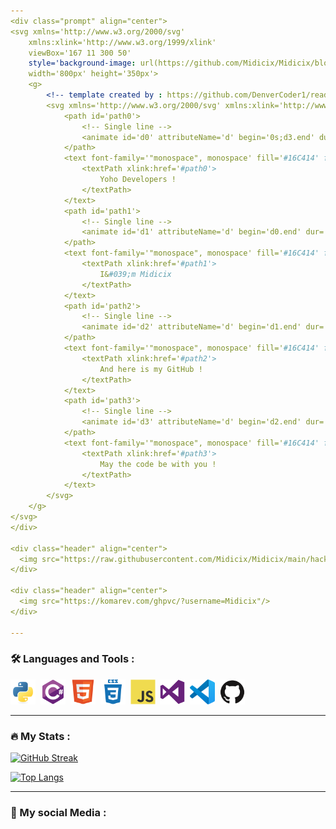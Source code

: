 ```yaml
---
<div class="prompt" align="center">
<svg xmlns='http://www.w3.org/2000/svg'
    xmlns:xlink='http://www.w3.org/1999/xlink'
    viewBox='167 11 300 50'
    style='background-image: url(https://github.com/Midicix/Midicix/blob/main/cmdV2-nbck.png?raw=true); background-repeat: no-repeat;'
    width='800px' height='350px'>
	<g>
		<!-- template created by : https://github.com/DenverCoder1/readme-typing-svg/ -->
		<svg xmlns='http://www.w3.org/2000/svg' xmlns:xlink='http://www.w3.org/1999/xlink' viewBox='0 0 400 50' width='800px' height='50px'>
			<path id='path0'>
				<!-- Single line -->
				<animate id='d0' attributeName='d' begin='0s;d3.end' dur='5000ms' fill='remove' values='m0,25 h0 ; m0,25 h400 ; m0,25 h400 ; m0,25 h0' keyTimes='0;0.8;0.8;1' />
			</path>
			<text font-family='"monospace", monospace' fill='#16C414' font-size='12' dominant-baseline='middle' x='0%' text-anchor='right'>
				<textPath xlink:href='#path0'>
					Yoho Developers !
				</textPath>
			</text>
			<path id='path1'>
				<!-- Single line -->
				<animate id='d1' attributeName='d' begin='d0.end' dur='5000ms' fill='remove' values='m0,25 h0 ; m0,25 h400 ; m0,25 h400 ; m0,25 h0' keyTimes='0;0.8;0.8;1' />
			</path>
			<text font-family='"monospace", monospace' fill='#16C414' font-size='12' dominant-baseline='middle' x='0%' text-anchor='right'>
				<textPath xlink:href='#path1'>
					I&#039;m Midicix
				</textPath>
			</text>
			<path id='path2'>
				<!-- Single line -->
				<animate id='d2' attributeName='d' begin='d1.end' dur='5000ms' fill='remove' values='m0,25 h0 ; m0,25 h400 ; m0,25 h400 ; m0,25 h0' keyTimes='0;0.8;0.8;1' />
			</path>
			<text font-family='"monospace", monospace' fill='#16C414' font-size='12' dominant-baseline='middle' x='0%' text-anchor='right'>
				<textPath xlink:href='#path2'>
					And here is my GitHub !
				</textPath>
			</text>
			<path id='path3'>
				<!-- Single line -->
				<animate id='d3' attributeName='d' begin='d2.end' dur='5000ms' fill='remove' values='m0,25 h0 ; m0,25 h400 ; m0,25 h400 ; m0,25 h0' keyTimes='0;0.8;0.8;1' />
			</path>
			<text font-family='"monospace", monospace' fill='#16C414' font-size='12' dominant-baseline='middle' x='0%' text-anchor='right'>
				<textPath xlink:href='#path3'>
					May the code be with you !
				</textPath>
			</text>
		</svg>
	</g>
</svg>
</div>

<div class="header" align="center">
  <img src="https://raw.githubusercontent.com/Midicix/Midicix/main/hacker.png" width="100"/>
</div>

<div class="header" align="center">
  <img src="https://komarev.com/ghpvc/?username=Midicix"/>
</div>

---
```


### :hammer_and_wrench: Languages and Tools :

<div>
  <img src="https://github.com/devicons/devicon/blob/master/icons/python/python-original.svg" title="Python" alt="Python" width="40" height="40"/>&nbsp;
  <img src="https://github.com/devicons/devicon/blob/master/icons/csharp/csharp-original.svg" title="C#" alt="C#" width="40" height="40"/>&nbsp;
  <img src="https://github.com/devicons/devicon/blob/master/icons/html5/html5-original.svg" title="HTML5" alt="HTML" width="40" height="40"/>&nbsp;
  <img src="https://github.com/devicons/devicon/blob/master/icons/css3/css3-plain-wordmark.svg"  title="CSS3" alt="CSS" width="40" height="40"/>&nbsp;
  <img src="https://github.com/devicons/devicon/blob/master/icons/javascript/javascript-original.svg" title="JavaScript" alt="JavaScript" width="40" height="40"/>&nbsp;
  <img src="https://github.com/devicons/devicon/blob/master/icons/visualstudio/visualstudio-plain.svg" title="VisualStudio" alt="VisualStudio" width="40" height="40"/>&nbsp;
  <img src="https://github.com/devicons/devicon/blob/master/icons/vscode/vscode-original.svg" title="VisualStudioCode" alt="VisualStudioCode" width="40" height="40"/>&nbsp;
  <img src="https://github.com/devicons/devicon/blob/master/icons/github/github-original.svg" title="GitHub" alt="GitHub" width="40" height="40"/>&nbsp;
</div>


---

### :fire: My Stats :

[![GitHub Streak](http://github-readme-streak-stats.herokuapp.com?user=Midicix&theme=dark)](https://git.io/streak-stats)

[![Top Langs](https://github-readme-stats.vercel.app/api/top-langs/?username=Midicix&layout=compact&theme=darcula)](https://github.com/anuraghazra/github-readme-stats)

---

### :link: My social Media :
